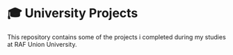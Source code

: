# 🎓 University Projects

This repository contains some of the projects i completed during my studies at RAF Union University.
